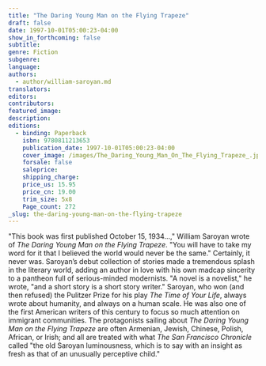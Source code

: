 ```yaml
---
title: "The Daring Young Man on the Flying Trapeze"
draft: false
date: 1997-10-01T05:00:23-04:00
show_in_forthcoming: false
subtitle:
genre: Fiction
subgenre:
language:
authors:
  - author/william-saroyan.md
translators:
editors:
contributors:
featured_image:
description:
editions:
  - binding: Paperback
    isbn: 9780811213653
    publication_date: 1997-10-01T05:00:23-04:00
    cover_image: /images/The_Daring_Young_Man_On_The_Flying_Trapeze_.jpg
    forsale: false
    saleprice:
    shipping_charge:
    price_us: 15.95
    price_cn: 19.00
    trim_size: 5x8
    Page_count: 272
_slug: the-daring-young-man-on-the-flying-trapeze
---
```


"This book was first published October 15, 1934...," William Saroyan wrote of _The Daring Young Man on the Flying Trapeze_. "You will have to take my word for it that I believed the world would never be the same." Certainly, it never was. Saroyan’s debut collection of stories made a tremendous splash in the literary world, adding an author in love with his own madcap sincerity to a pantheon full of serious-minded modernists. "A novel is a novelist," he wrote, "and a short story is a short story writer." Saroyan, who won (and then refused) the Pulitzer Prize for his play _The Time of Your Life_, always wrote about humanity, and always on a human scale. He was also one of the first American writers of this century to focus so much attention on immigrant communities. The protagonists sailing about _The Daring Young Man on the Flying Trapeze_ are often Armenian, Jewish, Chinese, Polish, African, or Irish; and all are treated with what _The San Francisco Chronicle_ called "the old Saroyan luminousness, which is to say with an insight as fresh as that of an unusually perceptive child."

